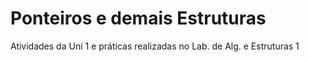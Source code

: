 # Ponteiros e demais Estruturas
Atividades da Uni 1 e práticas realizadas no Lab. de Alg. e Estruturas 1
